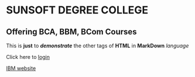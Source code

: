 # SUNSOFT DEGREE COLLEGE
## Offering BCA, BBM, BCom Courses

This is __just__ to ***demonstrate*** the other tags of **HTML** in **MarkDown** *language*

Click here to [login](login.html)

[IBM website](www.ibm.com)
